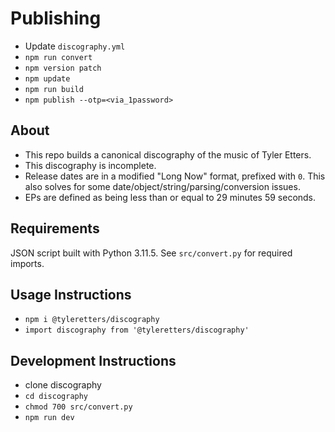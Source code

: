 # Publishing

- Update `discography.yml`
- `npm run convert`
- `npm version patch`
- `npm update`
- `npm run build`
- `npm publish --otp=<via_1password>`

## About

- This repo builds a canonical discography of the music of Tyler Etters.
- This discography is incomplete.
- Release dates are in a modified "Long Now" format, prefixed with `0`. This also solves for some date/object/string/parsing/conversion issues.
- EPs are defined as being less than or equal to 29 minutes 59 seconds.

## Requirements

JSON script built with Python 3.11.5. See `src/convert.py` for required imports.

## Usage Instructions

- `npm i @tyleretters/discography`
- `import discography from '@tyleretters/discography'`

## Development Instructions

- clone discography
- `cd discography`
- `chmod 700 src/convert.py`
- `npm run dev`

